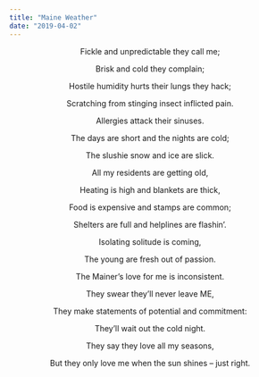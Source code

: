 ```yaml
---
title: "Maine Weather"
date: "2019-04-02"
---
```


<center>
Fickle and unpredictable they call me;

Brisk and cold they complain;

Hostile humidity hurts their lungs they hack;

Scratching from stinging insect inflicted pain.

Allergies attack their sinuses.

The days are short and the nights are cold;

The slushie snow and ice are slick.

All my residents are getting old,

Heating is high and blankets are thick,

Food is expensive and stamps are common;

Shelters are full and helplines are flashin’.

Isolating solitude is coming,

The young are fresh out of passion.

The Mainer’s love for me is inconsistent.

They swear they’ll never leave ME,

They make statements of potential and commitment:

They’ll wait out the cold night.

They say they love all my seasons,

But they only love me when the sun shines – just right.
</center>
